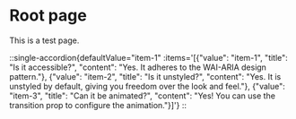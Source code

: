 # Root page

This is a test page.

::single-accordion{defaultValue="item-1" :items='[{"value": "item-1", "title": "Is it accessible?", "content": "Yes. It adheres to the WAI-ARIA design pattern."}, {"value": "item-2", "title": "Is it unstyled?", "content": "Yes. It is unstyled by default, giving you freedom over the look and feel."}, {"value": "item-3", "title": "Can it be animated?", "content": "Yes! You can use the transition prop to configure the animation."}]'}
::
